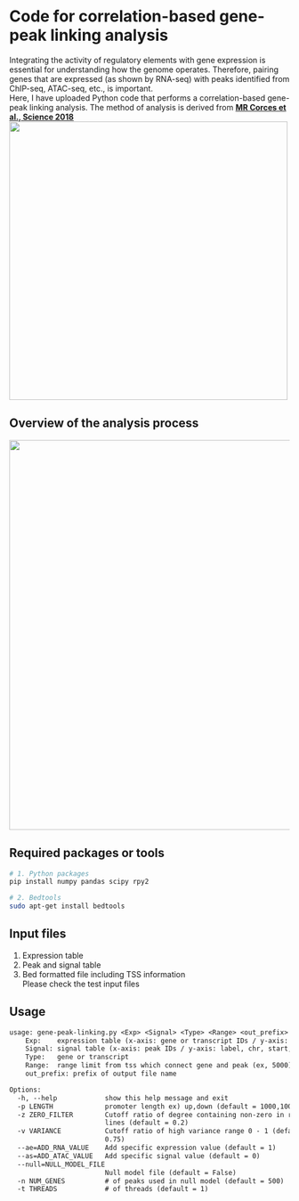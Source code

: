 # Code for correlation-based gene-peak linking analysis
Integrating the activity of regulatory elements with gene expression is essential for understanding how the genome operates. Therefore, pairing genes that are expressed (as shown by RNA-seq) with peaks identified from ChIP-seq, ATAC-seq, etc., is important.<br>
Here, I have uploaded Python code that performs a correlation-based gene-peak linking analysis. The method of analysis is derived from [**MR Corces et al., Science 2018**](https://www.science.org/doi/10.1126/science.aav1898)<br>
<img src="https://github.com/keun-hong/gene-peak-linking/assets/43947916/a4b27b93-d2fd-44cd-afdd-b1cc9d898b13" width="500"><be>

## Overview of the analysis process
<img src="https://github.com/keun-hong/gene-peak-linking/assets/43947916/2ab19b00-afc9-4f5d-8d22-9bac87c867f1" width="700"><br>

## Required packages or tools
```bash
# 1. Python packages
pip install numpy pandas scipy rpy2

# 2. Bedtools
sudo apt-get install bedtools
```
## Input files
1. Expression table
2. Peak and signal table
3. Bed formatted file including TSS information<br>
Please check the test input files

## Usage
```tex
usage: gene-peak-linking.py <Exp> <Signal> <Type> <Range> <out_prefix> [options]
	Exp:    expression table (x-axis: gene or transcript IDs / y-axis: sample IDs)
	Signal: signal table (x-axis: peak IDs / y-axis: label, chr, start, end and sample IDs)
	Type:   gene or transcript
	Range:  range limit from tss which connect gene and peak (ex, 5000)
	out_prefix: prefix of output file name

Options:
  -h, --help            show this help message and exit
  -p LENGTH             promoter length ex) up,down (default = 1000,100)
  -z ZERO_FILTER        Cutoff ratio of degree containing non-zero in row
                        lines (default = 0.2)
  -v VARIANCE           Cutoff ratio of high variance range 0 - 1 (default =
                        0.75)
  --ae=ADD_RNA_VALUE    Add specific expression value (default = 1)
  --as=ADD_ATAC_VALUE   Add specific signal value (default = 0)
  --null=NULL_MODEL_FILE
                        Null model file (default = False)
  -n NUM_GENES          # of peaks used in null model (default = 500)
  -t THREADS            # of threads (default = 1)
```

